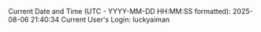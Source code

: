 Current Date and Time (UTC - YYYY-MM-DD HH:MM:SS formatted): 2025-08-06 21:40:34
Current User's Login: luckyaiman
